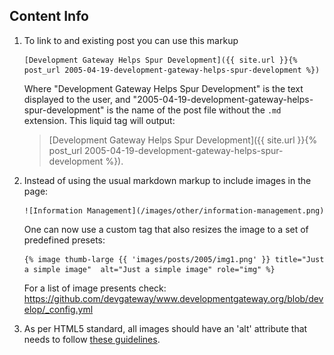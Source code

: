 
## Content Info

1.  To link to and existing post you can use this markup
    ```
    [Development Gateway Helps Spur Development]({{ site.url }}{% post_url 2005-04-19-development-gateway-helps-spur-development %})
    ```

    Where "Development Gateway Helps Spur Development" is the text displayed to the user, and "2005-04-19-development-gateway-helps-spur-development"
    is the name of the post file without the `.md` extension. This liquid tag will output:

    > [Development Gateway Helps Spur Development]({{ site.url }}{% post_url 2005-04-19-development-gateway-helps-spur-development %}).

2.  Instead of using the usual markdown markup to include images in the page:
    ```
    ![Information Management](/images/other/information-management.png)
    ```
    One can now use a custom tag that also resizes the image to a set of predefined presets:
    ```
    {% image thumb-large {{ 'images/posts/2005/img1.png' }} title="Just a simple image"  alt="Just a simple image" role="img" %}
    ```
    For a list of image presents check: https://github.com/devgateway/www.developmentgateway.org/blob/develop/_config.yml

3.  As per HTML5 standard, all images should have an 'alt' attribute that needs to follow [these guidelines](http://www.w3.org/html/wg/drafts/html/master/semantics.html#alt).
